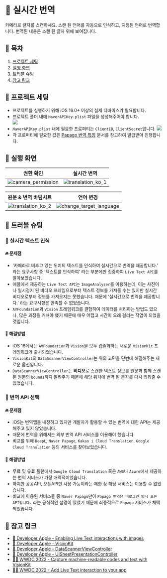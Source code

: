 # 💬 실시간 번역
카메라로 글자를 스캔하세요.
스캔 된 언어를 자동으로 인식하고, 지정된 언어로 번역합니다.
번역된 내용은 스캔 된 글자 위에 보여집니다.

## 🔢 목차
1. [프로젝트 세팅](#프로젝트-세팅)
2. [실행 화면](#실행-화면)
3. [트러블 슈팅](#트러블-슈팅)
4. [참고 링크](#참고-링크)

<a id="프로젝트-세팅"></a>

## 📢 프로젝트 세팅
- 프로젝트를 실행하기 위해 iOS 16.0+ 이상의 실제 디바이스가 필요합니다.
- 프로젝트 폴더 내에 `NaverAPIKey.plist` 파일을 생성해주어야 합니다.<br/>
![](https://github.com/bubblecocoa/storage/assets/67216784/4c4d2afb-f31f-48a4-b461-82c1fce8e272)
- `NaverAPIKey.plist` 내에 필요한 프로퍼티는 `ClientID`, `ClientSecret`입니다.
![](https://github.com/bubblecocoa/storage/assets/67216784/57463838-136d-478f-a157-f0b6ab0939e0)<br/>
- 각 프로퍼티에 필요한 값은 [Papago 번역 특징](https://developers.naver.com/docs/papago/papago-nmt-overview.md#papago-%EB%B2%88%EC%97%AD-%ED%8A%B9%EC%A7%95) 문서를 참고하여 발급받아 진행합니다.

<a id="실행-화면"></a>

## 📱 실행 화면
|권한 확인|실시간 번역|
|:-:|:-:|
|![camera_permission](https://github.com/bubblecocoa/storage/assets/67216784/960bf888-212b-4162-b37e-aa6323533c5f)|![translation_ko_1](https://github.com/bubblecocoa/storage/assets/67216784/20e823d6-8b25-4a59-8341-95481719ca51)|

|원문 & 번역 바텀시트|언어 변경|
|:-:|:-:|
|![translation_ko_2](https://github.com/bubblecocoa/storage/assets/67216784/951571ab-e098-40c8-a4a3-9899fb4aa09a)|![change_target_language](https://github.com/bubblecocoa/storage/assets/67216784/45b9af10-4418-4476-b73f-e2b11d0366f8)|

<a id="트러블-슈팅"></a>

## 🚀 트러블 슈팅
### 🚨 실시간 텍스트 인식
#### 🔥 문제점
- '카메라로 비추고 있는 위치의 텍스트를 인식하여 실시간으로 번역을 제공합니다.' 라는 요구사항 중 '텍스트를 인식하여' 라는 부분에만 집중하여 `Live Text API`를 알아보았습니다.
- 애플에서 제공하는 `Live Text API`는 `ImageAnalyzer`를 이용하는데, 이는 사진이나 일시정지 된 비디오 프레임으로부터 텍스트 정보를 가져올 수는 있지만 실시간 비디오로부터 정보를 가져오지는 못했습니다. 때문에 '실시간으로 번역을 제공합니다.' 라는 요구사항은 만족할 수 없었습니다.
- `AVFoundation`과 `Vision` 프레임워크를 결합하여 데이터를 처리하는 방법도 있으나, 많은 과정을 거쳐야 했기 때문에 매우 어렵고 시간이 오래 걸리는 작업이 되었을 것입니다.
#### 🧯 해결방법
- iOS 16에서는 `AVFoundation`과 `Vision`을 모두 캡슐화하는 새로운 `VisionKit` 프레임워크가 출시되었습니다.
- `VisionKit`의 `DataScannerViewController`는 위의 고민을 단번에 해결해주는 새로운 옵션입니다.
- `DataScannerViewController`는 **비디오**로 스캔한 텍스트 정보를 원문과 함께 스캔 된 원문의 `bounds`까지 알려주기 때문에 해당 위치에 번역 된 문자를 다시 띄워줄 수 있었습니다.

### 🚨 번역 API 선택
#### 🔥 문제점
- iOS는 번역앱을 내장하고 있지만 개발자가 활용할 수 있는 번역에 대한 API는 제공해주고 있지 않았습니다.
- 때문에 번역을 위해서는 외부 번역 API 서비스를 이용해야 했습니다.
- 비교를 위해 `DeepL`, `Naver Papago`, `Kakao i Cloud Translation`, `Google Cloud Translation` 등의 서비스를 찾아보았습니다.
#### 🧯 해결방법
- 무료 및 유료 플랜에서 `Google Cloud Translation` 혹은 `AWS`나 `Azure`에서 제공하는 번역 서비스가 가장 매력적이었습니다.
- 하지만 공공API, 오픈API만 사용 가능이라는 제한 상 해당 서비스는 이용할 수 없었습니다.
- 비교에 이용된 서비스들 중 `Naver Papago`만이 `Papago 번역은 비로그인 방식 오픈 API입니다.` 라는 공식적인 설명이 있었기 때문에 최종적으로 `Papago` 서비스가 채택되었습니다.

<a id="참고-링크"></a>

## 🔗 참고 링크
- [🍎 Developer Apple - Enabling Live Text interactions with images](https://developer.apple.com/documentation/visionkit/enabling_live_text_interactions_with_images)
- [🍎 Developer Apple - VisionKit](https://developer.apple.com/documentation/visionkit)
- [🍎 Developer Apple - DataScannerViewController](https://developer.apple.com/documentation/visionkit/datascannerviewcontroller)
- [🍎 Developer Apple - UISheetPresentationController](https://developer.apple.com/documentation/uikit/uisheetpresentationcontroller)
- [🧑‍💻 WWDC 2022 - Capture machine-readable codes and text with VisionKit](https://developer.apple.com/videos/play/wwdc2022/10025)
- [🧑‍💻 WWDC 2022 - Add Live Text interaction to your app](https://developer.apple.com/videos/play/wwdc2022/10026)
